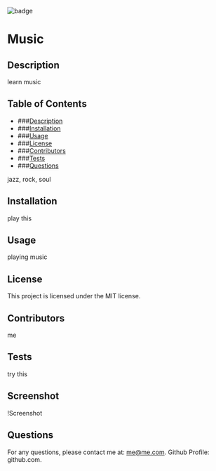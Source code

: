 
![badge](https://img.shields.io/badge/license-MIT-blue)

# Music

## Description
learn music

## Table of Contents
- ###[Description](#description)
- ###[Installation](#installation)
- ###[Usage](#usage)
- ###[License](#license)
- ###[Contributors](#contributors)
- ###[Tests](#tests)
- ###[Questions](#questions)

jazz, rock, soul

## Installation
play this

## Usage
playing music

## License
This project is licensed under the MIT license.

## Contributors
me

## Tests
try this

## Screenshot
!Screenshot

## Questions
For any questions, please contact me at: me@me.com.
Github Profile: github.com.
  